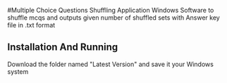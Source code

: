#Multiple Choice Questions Shuffling Application
Windows Software to shuffle mcqs and outputs given number of shuffled sets with Answer key file in .txt format
## Installation And Running
Download the folder named "Latest Version" and save it your Windows system
